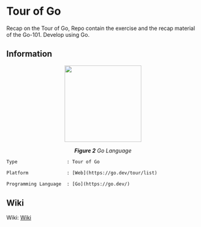 # Tour of Go

Recap on the Tour of Go, Repo contain the exercise and the recap material of the Go-101. Develop using Go.

## Information

<p align="center">
  <img src="https://encrypted-tbn0.gstatic.com/images?q=tbn:ANd9GcRgzTzkAN1ZJwp8bwP0rOBIL4_HBmRT77-7KA&s" width="200"/>
</p>
<p align="center"><i><b>Figure 2</b> Go Language </i></p>

```diff
Type                  : Tour of Go

Platform              : [Web](https://go.dev/tour/list)

Programming Language  : [Go](https://go.dev/)
```

## Wiki
Wiki: [Wiki](https://github.com/archiseino/Tour-Of-Go/wiki/Go-101)
